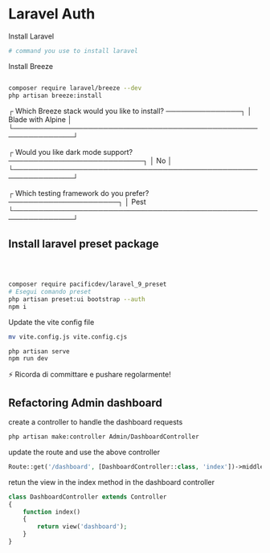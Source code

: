 # Laravel Auth

Install Laravel

```bash
# command you use to install laravel
```

Install Breeze

```bash

composer require laravel/breeze --dev
php artisan breeze:install
```

 ┌ Which Breeze stack would you like to install? ───────────────┐
 │ Blade with Alpine                                            │
 └──────────────────────────────────────────────────────────────┘

 ┌ Would you like dark mode support? ───────────────────────────┐
 │ No                                                           │
 └──────────────────────────────────────────────────────────────┘

 ┌ Which testing framework do you prefer? ──────────────────────┐
 │ Pest
 └──────────────────────────────────────────────────────────────┘

## Install laravel preset package

```bash

 
 
composer require pacificdev/laravel_9_preset
# Esegui comando preset
php artisan preset:ui bootstrap --auth
npm i

```

Update the vite config file

```bash
mv vite.config.js vite.config.cjs

php artisan serve
npm run dev
```

⚡ Ricorda di committare e pushare regolarmente!

## Refactoring Admin dashboard

create a controller to handle the dashboard requests

```bash
php artisan make:controller Admin/DashboardController

```

update the route and use the above controller

```php
Route::get('/dashboard', [DashboardController::class, 'index'])->middleware(['auth', 'verified'])->name('dashboard');
```

retun the view in the index method in the dashboard controller

```php
class DashboardController extends Controller
{
    function index()
    {
        return view('dashboard');
    }
}

```
